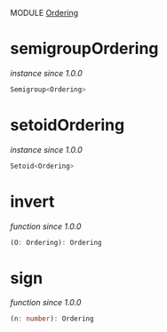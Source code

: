 MODULE [Ordering](https://github.com/gcanti/fp-ts/blob/master/src/Ordering.ts)

# semigroupOrdering

_instance_
_since 1.0.0_

```ts
Semigroup<Ordering>
```

# setoidOrdering

_instance_
_since 1.0.0_

```ts
Setoid<Ordering>
```

# invert

_function_
_since 1.0.0_

```ts
(O: Ordering): Ordering
```

# sign

_function_
_since 1.0.0_

```ts
(n: number): Ordering
```
